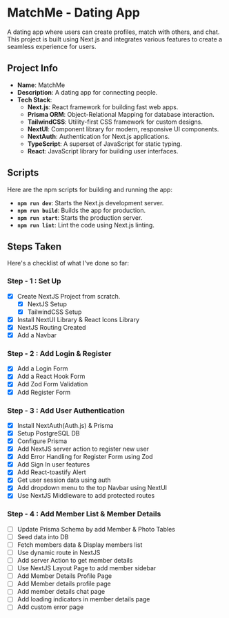 # MatchMe - Dating App

A dating app where users can create profiles, match with others, and chat. This project is built using Next.js and integrates various features to create a seamless experience for users.

## Project Info

- **Name**: MatchMe
- **Description**: A dating app for connecting people.
- **Tech Stack**:
  - **Next.js**: React framework for building fast web apps.
  - **Prisma ORM**: Object-Relational Mapping for database interaction.
  - **TailwindCSS**: Utility-first CSS framework for custom designs.
  - **NextUI**: Component library for modern, responsive UI components.
  - **NextAuth**: Authentication for Next.js applications.
  - **TypeScript**: A superset of JavaScript for static typing.
  - **React**: JavaScript library for building user interfaces.

## Scripts

Here are the npm scripts for building and running the app:

- **`npm run dev`**: Starts the Next.js development server.
- **`npm run build`**: Builds the app for production.
- **`npm run start`**: Starts the production server.
- **`npm run lint`**: Lint the code using Next.js linting.

## Steps Taken

Here's a checklist of what I've done so far:

### Step - 1 : Set Up

- [x] Create NextJS Project from scratch.
  - [x] NextJS Setup
  - [x] TailwindCSS Setup
- [x] Install NextUI Library & React Icons Library
- [x] NextJS Routing Created
- [x] Add a Navbar

### Step - 2 : Add Login & Register

- [x] Add a Login Form
- [x] Add a React Hook Form
- [x] Add Zod Form Validation
- [x] Add Register Form

### Step - 3 : Add User Authentication

- [x] Install NextAuth(Auth.js) & Prisma
- [x] Setup PostgreSQL DB
- [x] Configure Prisma
- [x] Add NextJS server action to register new user
- [x] Add Error Handling for Register Form using Zod
- [x] Add Sign In user features
- [x] Add React-toastify Alert
- [x] Get user session data using auth
- [x] Add dropdown menu to the top Navbar using NextUI
- [x] Use NextJS Middleware to add protected routes

### Step - 4 : Add Member List & Member Details

- [ ] Update Prisma Schema by add Member & Photo Tables
- [ ] Seed data into DB
- [ ] Fetch members data & Display members list
- [ ] Use dynamic route in NextJS
- [ ] Add server Action to get member details
- [ ] Use NextJS Layout Page to add member sidebar
- [ ] Add Member Details Profile Page
- [ ] Add Member details profile page
- [ ] Add member details chat page
- [ ] Add loading indicators in member details page
- [ ] Add custom error page
